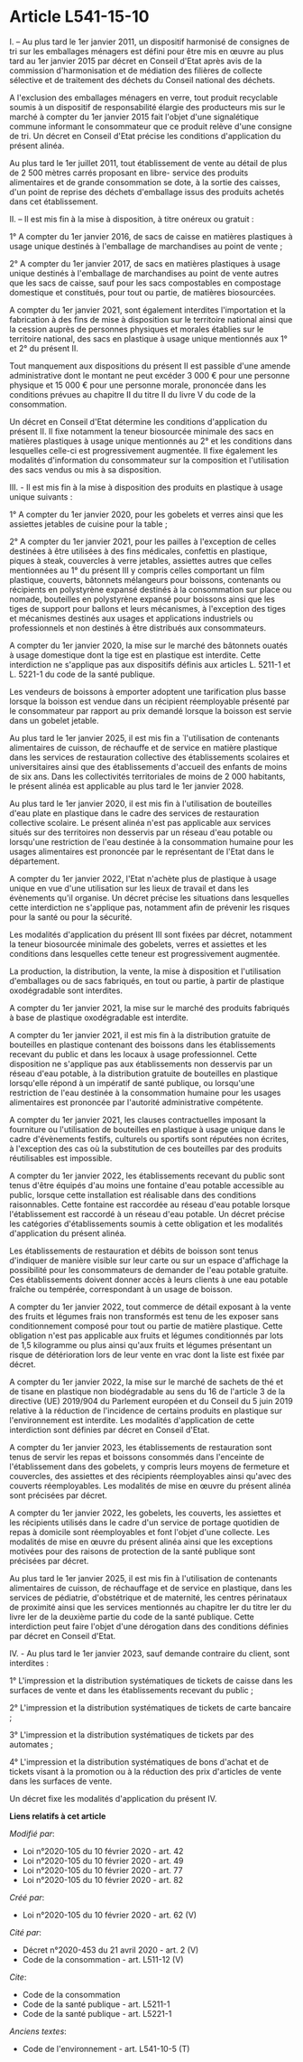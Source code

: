 # Article L541-15-10

I. – Au plus tard le 1er janvier 2011, un dispositif harmonisé de consignes de tri sur les emballages ménagers est défini
pour être mis en œuvre au plus tard au 1er janvier 2015 par décret en Conseil d'Etat après avis de la commission
d'harmonisation et de médiation des filières de collecte sélective et de traitement des déchets du Conseil national des
déchets.

A l'exclusion des emballages ménagers en verre, tout produit recyclable soumis à un dispositif de responsabilité élargie des
producteurs mis sur le marché à compter du 1er janvier 2015 fait l'objet d'une signalétique commune informant le consommateur
que ce produit relève d'une consigne de tri. Un décret en Conseil d'Etat précise les conditions d'application du présent
alinéa.

Au plus tard le 1er juillet 2011, tout établissement de vente au détail de plus de 2 500 mètres carrés proposant en libre-
service des produits alimentaires et de grande consommation se dote, à la sortie des caisses, d'un point de reprise des
déchets d'emballage issus des produits achetés dans cet établissement.

II. – Il est mis fin à la mise à disposition, à titre onéreux ou gratuit :

1° A compter du 1er janvier 2016, de sacs de caisse en matières plastiques à usage unique destinés à l'emballage de
marchandises au point de vente ;

2° A compter du 1er janvier 2017, de sacs en matières plastiques à usage unique destinés à l'emballage de marchandises au
point de vente autres que les sacs de caisse, sauf pour les sacs compostables en compostage domestique et constitués, pour
tout ou partie, de matières biosourcées.

A compter du 1er janvier 2021, sont également interdites l'importation et la fabrication à des fins de mise à disposition sur
le territoire national ainsi que la cession auprès de personnes physiques et morales établies sur le territoire national, des
sacs en plastique à usage unique mentionnés aux 1° et 2° du présent II.

Tout manquement aux dispositions du présent II est passible d'une amende administrative dont le montant ne peut excéder 3 000
€ pour une personne physique et 15 000 € pour une personne morale, prononcée dans les conditions prévues au chapitre II du
titre II du livre V du code de la consommation.

Un décret en Conseil d'Etat détermine les conditions d'application du présent II. Il fixe notamment la teneur biosourcée
minimale des sacs en matières plastiques à usage unique mentionnés au 2° et les conditions dans lesquelles celle-ci est
progressivement augmentée. Il fixe également les modalités d'information du consommateur sur la composition et l'utilisation
des sacs vendus ou mis à sa disposition.

III. - Il est mis fin à la mise à disposition des produits en plastique à usage unique suivants :

1° A compter du 1er janvier 2020, pour les gobelets et verres ainsi que les assiettes jetables de cuisine pour la table ;

2° A compter du 1er janvier 2021, pour les pailles à l'exception de celles destinées à être utilisées à des fins médicales,
confettis en plastique, piques à steak, couvercles à verre jetables, assiettes autres que celles mentionnées au 1° du présent
III y compris celles comportant un film plastique, couverts, bâtonnets mélangeurs pour boissons, contenants ou récipients en
polystyrène expansé destinés à la consommation sur place ou nomade, bouteilles en polystyrène expansé pour boissons ainsi que
les tiges de support pour ballons et leurs mécanismes, à l'exception des tiges et mécanismes destinés aux usages et
applications industriels ou professionnels et non destinés à être distribués aux consommateurs.

A compter du 1er janvier 2020, la mise sur le marché des bâtonnets ouatés à usage domestique dont la tige est en plastique
est interdite. Cette interdiction ne s'applique pas aux dispositifs définis aux articles  L. 5211-1 et  L. 5221-1  du code de
la santé publique.

Les vendeurs de boissons à emporter adoptent une tarification plus basse lorsque la boisson est vendue dans un récipient
réemployable présenté par le consommateur par rapport au prix demandé lorsque la boisson est servie dans un gobelet jetable.

Au plus tard le 1er janvier 2025, il est mis fin a ̀ l'utilisation de contenants alimentaires de cuisson, de réchauffe et de
service en matière plastique dans les services de restauration collective des établissements scolaires et universitaires
ainsi que des établissements d'accueil des enfants de moins de six ans. Dans les collectivités territoriales de moins de 2
000 habitants, le présent alinéa est applicable au plus tard le 1er janvier 2028.

Au plus tard le 1er janvier 2020, il est mis fin à l'utilisation de bouteilles d'eau plate en plastique dans le cadre des
services de restauration collective scolaire. Le présent alinéa n'est pas applicable aux services situés sur des territoires
non desservis par un réseau d'eau potable ou lorsqu'une restriction de l'eau destinée à la consommation humaine pour les
usages alimentaires est prononcée par le représentant de l'Etat dans le département.

A compter du 1er janvier 2022, l'Etat n'achète plus de plastique à usage unique en vue d'une utilisation sur les lieux de
travail et dans les évènements qu'il organise. Un décret précise les situations dans lesquelles cette interdiction ne
s'applique pas, notamment afin de prévenir les risques pour la santé ou pour la sécurité.

Les modalités d'application du présent III sont fixées par décret, notamment la teneur biosourcée minimale des gobelets,
verres et assiettes et les conditions dans lesquelles cette teneur est progressivement augmentée.

La production, la distribution, la vente, la mise à disposition et l'utilisation d'emballages ou de sacs fabriqués, en tout
ou partie, à partir de plastique oxodégradable sont interdites.

A compter du 1er janvier 2021, la mise sur le marché des produits fabriqués à base de plastique oxodégradable est interdite.

A compter du 1er janvier 2021, il est mis fin à la distribution gratuite de bouteilles en plastique contenant des boissons
dans les établissements recevant du public et dans les locaux à usage professionnel. Cette disposition ne s'applique pas aux
établissements non desservis par un réseau d'eau potable, à la distribution gratuite de bouteilles en plastique lorsqu'elle
répond à un impératif de santé publique, ou lorsqu'une restriction de l'eau destinée à la consommation humaine pour les
usages alimentaires est prononcée par l'autorité administrative compétente.

A compter du 1er janvier 2021, les clauses contractuelles imposant la fourniture ou l'utilisation de bouteilles en plastique
à usage unique dans le cadre d'évènements festifs, culturels ou sportifs sont réputées non écrites, à l'exception des cas où
la substitution de ces bouteilles par des produits réutilisables est impossible.

A compter du 1er janvier 2022, les établissements recevant du public sont tenus d'être équipés d'au moins une fontaine d'eau
potable accessible au public, lorsque cette installation est réalisable dans des conditions raisonnables. Cette fontaine est
raccordée au réseau d'eau potable lorsque l'établissement est raccordé à un réseau d'eau potable. Un décret précise les
catégories d'établissements soumis à cette obligation et les modalités d'application du présent alinéa.

Les établissements de restauration et débits de boisson sont tenus d'indiquer de manière visible sur leur carte ou sur un
espace d'affichage la possibilité pour les consommateurs de demander de l'eau potable gratuite. Ces établissements doivent
donner accès à leurs clients à une eau potable fraîche ou tempérée, correspondant à un usage de boisson.

A compter du 1er janvier 2022, tout commerce de détail exposant à la vente des fruits et légumes frais non transformés est
tenu de les exposer sans conditionnement composé pour tout ou partie de matière plastique. Cette obligation n'est pas
applicable aux fruits et légumes conditionnés par lots de 1,5 kilogramme ou plus ainsi qu'aux fruits et légumes présentant un
risque de détérioration lors de leur vente en vrac dont la liste est fixée par décret.

A compter du 1er janvier 2022, la mise sur le marché de sachets de thé et de tisane en plastique non biodégradable au sens du
16 de l'article 3 de la directive (UE) 2019/904 du Parlement européen et du Conseil du 5 juin 2019 relative à la réduction de
l'incidence de certains produits en plastique sur l'environnement est interdite. Les modalités d'application de cette
interdiction sont définies par décret en Conseil d'Etat.

A compter du 1er janvier 2023, les établissements de restauration sont tenus de servir les repas et boissons consommés dans
l'enceinte de l'établissement dans des gobelets, y compris leurs moyens de fermeture et couvercles, des assiettes et des
récipients réemployables ainsi qu'avec des couverts réemployables. Les modalités de mise en œuvre du présent alinéa sont
précisées par décret.

A compter du 1er janvier 2022, les gobelets, les couverts, les assiettes et les récipients utilisés dans le cadre d'un
service de portage quotidien de repas à domicile sont réemployables et font l'objet d'une collecte. Les modalités de mise en
œuvre du présent alinéa ainsi que les exceptions motivées pour des raisons de protection de la santé publique sont précisées
par décret.

Au plus tard le 1er janvier 2025, il est mis fin à l'utilisation de contenants alimentaires de cuisson, de réchauffage et de
service en plastique, dans les services de pédiatrie, d'obstétrique et de maternité, les centres périnataux de proximité
ainsi que les services mentionnés au chapitre Ier du titre Ier du livre Ier de la deuxième partie du code de la santé
publique. Cette interdiction peut faire l'objet d'une dérogation dans des conditions définies par décret en Conseil d'Etat.

IV. - Au plus tard le 1er janvier 2023, sauf demande contraire du client, sont interdites :

1° L'impression et la distribution systématiques de tickets de caisse dans les surfaces de vente et dans les établissements
recevant du public ;

2° L'impression et la distribution systématiques de tickets de carte bancaire ;

3° L'impression et la distribution systématiques de tickets par des automates ;

4° L'impression et la distribution systématiques de bons d'achat et de tickets visant à la promotion ou à la réduction des
prix d'articles de vente dans les surfaces de vente.

Un décret fixe les modalités d'application du présent IV.

**Liens relatifs à cet article**

_Modifié par_:

  - Loi n°2020-105 du 10 février 2020 - art. 42
  - Loi n°2020-105 du 10 février 2020 - art. 49
  - Loi n°2020-105 du 10 février 2020 - art. 77
  - Loi n°2020-105 du 10 février 2020 - art. 82

_Créé par_:

  - Loi n°2020-105 du 10 février 2020 - art. 62 (V)

_Cité par_:

  - Décret n°2020-453 du 21 avril 2020 - art. 2 (V)
  - Code de la consommation - art. L511-12 (V)

_Cite_:

  - Code de la consommation
  - Code de la santé publique - art. L5211-1
  - Code de la santé publique - art. L5221-1

_Anciens textes_:

  - Code de l'environnement - art. L541-10-5 (T)
